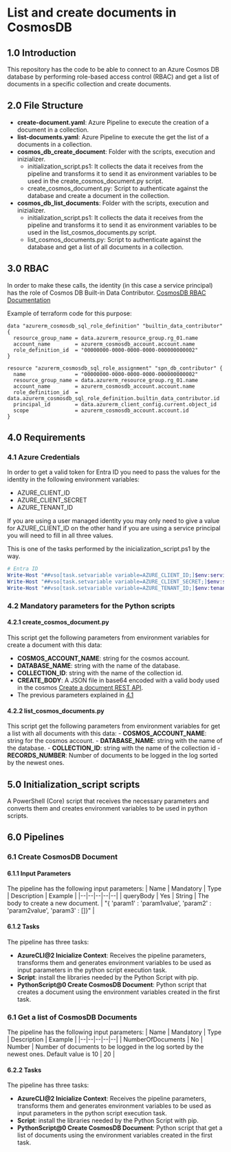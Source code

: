 # List and create documents in CosmosDB

## 1.0 Introduction

This repository has the code to be able to connect to an Azure Cosmos DB database by performing role-based access control (RBAC) and get a list of documents in a specific collection and create documents.

## 2.0 File Structure

- **create-document.yaml**: Azure Pipeline to execute the creation of a document in a collection.
- **list-documents.yaml**: Azure Pipeline to execute the get the list of a documents in a collection.
- **cosmos_db_create_document**: Folder with the scripts, execution and inizializer.
  - initialization_script.ps1: It collects the data it receives from the pipeline and transforms it to send it as environment variables to be used in the create_cosmos_document.py script.
  - create_cosmos_document.py: Script to authenticate against the database and create a document in the collection.
- **cosmos_db_list_documents**: Folder with the scripts, execution and inizializer.
  - initialization_script.ps1: It collects the data it receives from the pipeline and transforms it to send it as environment variables to be used in the list_cosmos_documents.py script.
  - list_cosmos_documents.py: Script to authenticate against the database and get a list of all documents in a collection.

## 3.0 RBAC

In order to make these calls, the identity (in this case a service principal) has the role of Cosmos DB Built-in Data Contributor.
[CosmosDB RBAC Documentation](https://learn.microsoft.com/en-us/azure/cosmos-db/how-to-setup-rbac#built-in-role-definitions)

Example of terraform code for this purpose:

```hcl
data "azurerm_cosmosdb_sql_role_definition" "builtin_data_contributor" {
  resource_group_name = data.azurerm_resource_group.rg_01.name
  account_name        = azurerm_cosmosdb_account.account.name
  role_definition_id  = "00000000-0000-0000-0000-000000000002"
}

resource "azurerm_cosmosdb_sql_role_assignment" "spn_db_contributor" {
  name                = "00000000-0000-0000-0000-000000000002"
  resource_group_name = data.azurerm_resource_group.rg_01.name
  account_name        = azurerm_cosmosdb_account.account.name
  role_definition_id  = data.azurerm_cosmosdb_sql_role_definition.builtin_data_contributor.id
  principal_id        = data.azurerm_client_config.current.object_id
  scope               = azurerm_cosmosdb_account.account.id
}

```

## 4.0 Requirements

### 4.1 Azure Credentials

In order to get a valid token for Entra ID you need to pass the values for the identity in the following environment variables:

- AZURE_CLIENT_ID
- AZURE_CLIENT_SECRET
- AZURE_TENANT_ID

If you are using a user managed identity you may only need to give a value for AZURE_CLIENT_ID on the other hand if you are using a service principal you will need to fill in all three values.

This is one of the tasks performed by the inicialization_script.ps1 by the way.

```powershell
# Entra ID
Write-Host "##vso[task.setvariable variable=AZURE_CLIENT_ID;]$env:servicePrincipalId"
Write-Host "##vso[task.setvariable variable=AZURE_CLIENT_SECRET;]$env:servicePrincipalKey"
Write-Host "##vso[task.setvariable variable=AZURE_TENANT_ID;]$env:tenantId"
```

### 4.2 Mandatory parameters for the Python scripts

#### 4.2.1 create_cosmos_document.py

This script get the following parameters from environment variables for create a document with this data:

- **COSMOS_ACCOUNT_NAME**: string for the cosmos account.
- **DATABASE_NAME**: string with the name of the database.
- **COLLECTION_ID**: string with the name of the collection id.
- **CREATE_BODY**: A JSON file in base64 encoded with a valid body used in the cosmos [Create a document REST API](https://learn.microsoft.com/en-us/rest/api/cosmos-db/create-a-document#body).
- The previous parameters explained in [4.1](#azure_client)

#### 4.2.2 list_cosmos_documents.py

This script get the following parameters from environment variables for get a list with all documents with this data:
    - **COSMOS_ACCOUNT_NAME**: string for the cosmos account.
    - **DATABASE_NAME**: string with the name of the database.
    - **COLLECTION_ID**: string with the name of the collection id
    - **RECORDS_NUMBER**: Number of documents to be logged in the log sorted by the newest ones.

## 5.0 Initialization_script scripts

A PowerShell (Core) script that receives the necessary parameters and converts them and creates environment variables to be used in python scripts.

## 6.0 Pipelines

### 6.1 Create CosmosDB Document

#### 6.1.1 Input Parameters

The pipeline has the following input parameters:
| Name | Mandatory | Type | Description | Example |
|--|--|--|--|--|
| queryBody | Yes | String | The body to create a new document. | "{ 'param1' : 'param1value', 'param2' : 'param2value', 'param3' : []}" |

#### 6.1.2 Tasks

The pipeline has three tasks:

- **AzureCLI@2 Inicialize Context**:  Receives the pipeline parameters, transforms them and generates environment variables to be used as input parameters in the python script execution task.
- **Script**:  install the libraries needed by the Python Script with pip.
- **PythonScript@0 Create CosmosDB Document**: Python script that creates a document using the environment variables created in the first task.

### 6.1 Get a list of CosmosDB Documents

The pipeline has the following input parameters:
| Name | Mandatory | Type | Description | Example |
|--|--|--|--|--|
| NumberOfDocuments | No | Number | Number of documents to be logged in the log sorted by the newest ones. Default value is 10 | 20 |

#### 6.2.2 Tasks

The pipeline has three tasks:

- **AzureCLI@2 Inicialize Context**:  Receives the pipeline parameters, transforms them and generates environment variables to be used as input parameters in the python script execution task.
- **Script**:  install the libraries needed by the Python Script with pip.
- **PythonScript@0 Create CosmosDB Document**: Python script that get a list of documents using the environment variables created in the first task.
